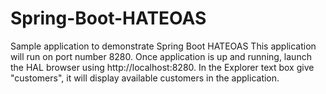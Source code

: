 # Spring-Boot-HATEOAS
Sample application to demonstrate Spring Boot HATEOAS 
This application will run on port number 8280.
Once application is up and running, launch the HAL browser using http://localhost:8280.
In the Explorer text box give "customers", it will display available customers in the application.
